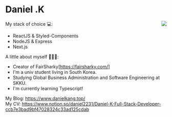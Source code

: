 Daniel .K
============
<img align='right' src="https://github-readme-stats.vercel.app/api?username=daniel2231&show_icons=true">

My stack of choice 💻: 
- ReactJS & Styled-Components
- NodeJS & Express
- Next.js

A little about myself 🕵🏻‍♂️:
- Creator of FairSharky[https://fairsharky.com/]
- I'm a univ student living in South Korea.
- Studying Global Business Administration and Software Engineering at SKKU.
- I'm currently learning Typescript!


My Blog: https://www.danielkang.top/<br/>
My CV: https://www.notion.so/daniel2231/Daniel-K-Full-Stack-Developer-ccb7e3bad9bf47028324c33ad125cdab
